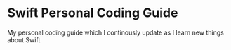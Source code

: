# Swift Personal Coding Guide

My personal coding guide which I continously update as I learn new things about Swift
